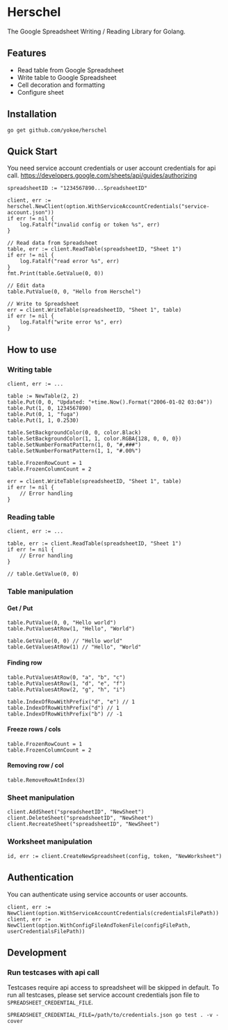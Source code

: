 # Herschel
The Google Spreadsheet Writing / Reading Library for Golang.

## Features
* Read table from Google Spreadsheet
* Write table to Google Spreadsheet
* Cell decoration and formatting
* Configure sheet

## Installation
```
go get github.com/yokoe/herschel
```

## Quick Start
You need service account credentials or user account credentials for api call. 
https://developers.google.com/sheets/api/guides/authorizing


```
spreadsheetID := "1234567890...SpreadsheetID"

client, err := herschel.NewClient(option.WithServiceAccountCredentials("service-account.json"))
if err != nil {
    log.Fatalf("invalid config or token %s", err)
}

// Read data from Spreadsheet
table, err := client.ReadTable(spreadsheetID, "Sheet 1")
if err != nil {
    log.Fatalf("read error %s", err)
}
fmt.Print(table.GetValue(0, 0))

// Edit data
table.PutValue(0, 0, "Hello from Herschel")

// Write to Spreadsheet
err = client.WriteTable(spreadsheetID, "Sheet 1", table)
if err != nil {
    log.Fatalf("write error %s", err)
}
```

## How to use
### Writing table
```
client, err := ...

table := NewTable(2, 2)
table.Put(0, 0, "Updated: "+time.Now().Format("2006-01-02 03:04"))
table.Put(1, 0, 1234567890)
table.Put(0, 1, "fuga")
table.Put(1, 1, 0.2530)

table.SetBackgroundColor(0, 0, color.Black)
table.SetBackgroundColor(1, 1, color.RGBA{128, 0, 0, 0})
table.SetNumberFormatPattern(1, 0, "#,###")
table.SetNumberFormatPattern(1, 1, "#.00%")

table.FrozenRowCount = 1
table.FrozenColumnCount = 2

err = client.WriteTable(spreadsheetID, "Sheet 1", table)
if err != nil {
    // Error handling
}
```

### Reading table
```
client, err := ...

table, err := client.ReadTable(spreadsheetID, "Sheet 1")
if err != nil {
    // Error handling
}

// table.GetValue(0, 0)
```

### Table manipulation
#### Get / Put
```
table.PutValue(0, 0, "Hello world")
table.PutValuesAtRow(1, "Hello", "World")

table.GetValue(0, 0) // "Hello world"
table.GetValuesAtRow(1) // "Hello", "World"
```

#### Finding row
```
table.PutValuesAtRow(0, "a", "b", "c")
table.PutValuesAtRow(1, "d", "e", "f")
table.PutValuesAtRow(2, "g", "h", "i")

table.IndexOfRowWithPrefix("d", "e") // 1
table.IndexOfRowWithPrefix("d") // 1
table.IndexOfRowWithPrefix("b") // -1

```

#### Freeze rows / cols
```
table.FrozenRowCount = 1
table.FrozenColumnCount = 2
```

#### Removing row / col
```
table.RemoveRowAtIndex(3)
```

### Sheet manipulation
```
client.AddSheet("spreadsheetID", "NewSheet")
client.DeleteSheet("spreadsheetID", "NewSheet")
client.RecreateSheet("spreadsheetID", "NewSheet")
```

### Worksheet manipulation
```
id, err := client.CreateNewSpreadsheet(config, token, "NewWorksheet")
```

## Authentication
You can authenticate using service accounts or user accounts.

```
client, err := NewClient(option.WithServiceAccountCredentials(credentialsFilePath))
client, err := NewClient(option.WithConfigFileAndTokenFile(configFilePath, userCredentialsFilePath))
```

## Development
### Run testcases with api call
Testcases require api access to spreadsheet will be skipped in default.
To run all testcases, please set service account credentials json file to `SPREADSHEET_CREDENTIAL_FILE`.

```
SPREADSHEET_CREDENTIAL_FILE=/path/to/credentials.json go test . -v -cover
```
